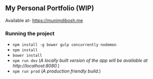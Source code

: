 ## My Personal Portfolio (WIP)
Available at- https://munimdibosh.me

### Running the project
- `npm install -g bower gulp concurrently nodemon`
- `npm install`
- `bower install`
- `npm run dev` (_A locally built version of the app will be available
 at http://localhost:8080._)
- `npm run prod` (_A production friendly build._)
